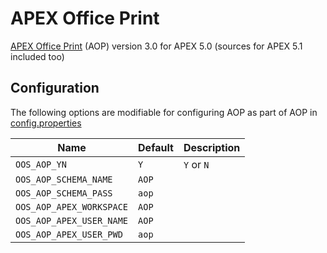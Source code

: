 # APEX Office Print

[APEX Office Print](apexofficeprint.com) (AOP) version 3.0 for APEX 5.0 (sources for APEX 5.1 included too)

## Configuration

The following options are modifiable for configuring AOP as part of AOP in [config.properties](/config.properties)

Name | Default | Description
--- | --- | ---
`OOS_AOP_YN` | `Y` | `Y` or `N`
`OOS_AOP_SCHEMA_NAME` | `AOP` |
`OOS_AOP_SCHEMA_PASS` | `aop` |
`OOS_AOP_APEX_WORKSPACE` | `AOP` |
`OOS_AOP_APEX_USER_NAME` | `AOP` |
`OOS_AOP_APEX_USER_PWD` | `aop` |
